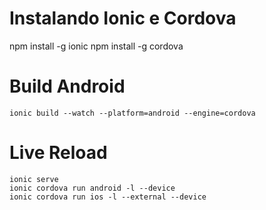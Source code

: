 # Instalando Ionic e Cordova
   
   npm install -g ionic
   npm install -g cordova


# Build Android

    ionic build --watch --platform=android --engine=cordova

# Live Reload

    ionic serve 
    ionic cordova run android -l --device
    ionic cordova run ios -l --external --device